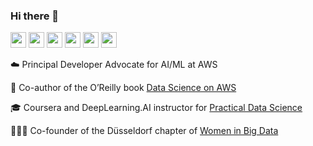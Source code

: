 ### Hi there 👋

<p>
 <a href="https://aws.amazon.com/blogs/aws/"><img src="https://img.shields.io/badge/AWS-232F3E?style=flat-square&logo=AmazonAWS&logoColor=white" height=25></a>
<a href="https://www.twitter.com/anbarth"><img src="https://img.shields.io/badge/twitter-%231DA1F2.svg?&style=for-the-badge&logo=twitter&logoColor=white" height=25></a>
<a href="https://www.linkedin.com/in/antje-barth"><img src="https://img.shields.io/badge/linkedin-%230077B5.svg?&style=for-the-badge&logo=linkedin&logoColor=white" height=25></a>
<a href="https://www.instagram.com/antje.official/"><img src="https://img.shields.io/badge/instagram-%23E4405F.svg?&style=for-the-badge&logo=instagram&logoColor=white" height=25></a>
<a href="https://youtube.datascienceonaws.com/"><img src="https://img.shields.io/badge/YouTube-FF0000?style=for-the-badge&logo=youtube&logoColor=white" height=25></a>
<a href="https://meetup.com/data-science-on-aws"><img src="https://img.shields.io/badge/Meetup-f64363?style=for-the-badge&logo=meetup&logoColor=white" height=25></a>
</p>

<!--
**antje/antje** is a ✨ _special_ ✨ repository because its `README.md` (this file) appears on your GitHub profile.

Here are some ideas to get you started:

- 🔭 I’m currently working on ...
- 🌱 I’m currently learning ...
- 👯 I’m looking to collaborate on ...
- 🤔 I’m looking for help with ...
- 💬 Ask me about ...
- 📫 How to reach me: ...
- 😄 Pronouns: ...
- ⚡ Fun fact: ...
-->

☁️ Principal Developer Advocate for AI/ML at AWS

📖 Co-author of the O’Reilly book [Data Science on AWS](https://www.amazon.com/Data-Science-AWS-End-End/dp/1492079391)

🎓 Coursera and DeepLearning.AI instructor for [Practical Data Science](https://www.coursera.org/specializations/practical-data-science)

👩🏼‍💻 Co-founder of the Düsseldorf chapter of [Women in Big Data](https://www.womeninbigdata.org/)

